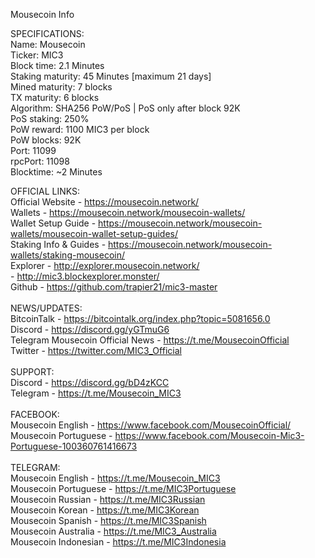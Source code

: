 Mousecoin Info

SPECIFICATIONS:<br>
Name: Mousecoin<br>
Ticker: MIC3<br>
Block time: 2.1 Minutes<br>
Staking maturity: 45 Minutes [maximum 21 days]<br>
Mined maturity: 7 blocks<br>
TX maturity: 6 blocks<br>
Algorithm: SHA256 PoW/PoS | PoS only after block 92K<br>
PoS staking: 250% <br>
PoW reward: 1100 MIC3 per block<br>
PoW blocks: 92K<br>
Port: 11099<br>
rpcPort: 11098<br>
Blocktime: ~2 Minutes<br>

OFFICIAL LINKS:<br>
Official Website - https://mousecoin.network/<br>
Wallets - https://mousecoin.network/mousecoin-wallets/<br>
Wallet Setup Guide - https://mousecoin.network/mousecoin-wallets/mousecoin-wallet-setup-guides/<br>
Staking Info & Guides - https://mousecoin.network/mousecoin-wallets/staking-mousecoin/<br>
Explorer - http://explorer.mousecoin.network/<br>
                - http://mic3.blockexplorer.monster/<br>
Github - https://github.com/trapier21/mic3-master<br>
<br>
 NEWS/UPDATES:<br>
BitcoinTalk - https://bitcointalk.org/index.php?topic=5081656.0<br>
Discord - https://discord.gg/yGTmuG6<br>
Telegram Mousecoin Official News - https://t.me/MousecoinOfficial<br>
Twitter - https://twitter.com/MIC3_Official<br>
<br>
 SUPPORT:<br>
Discord - https://discord.gg/bD4zKCC<br>
Telegram - https://t.me/Mousecoin_MIC3<br>
<br>
 FACEBOOK:<br>
Mousecoin English - https://www.facebook.com/MousecoinOfficial/<br>
Mousecoin Portuguese - https://www.facebook.com/Mousecoin-Mic3-Portuguese-100360761416673<br>
<br>
TELEGRAM:<br>
Mousecoin English - https://t.me/Mousecoin_MIC3<br>
Mousecoin Portuguese - https://t.me/MIC3Portuguese<br>
Mousecoin Russian - https://t.me/MIC3Russian<br>
Mousecoin Korean - https://t.me/MIC3Korean<br>
Mousecoin Spanish - https://t.me/MIC3Spanish<br>
Mousecoin Australia - https://t.me/MIC3_Australia<br>
Mousecoin Indonesian - https://t.me/MIC3Indonesia<br>
